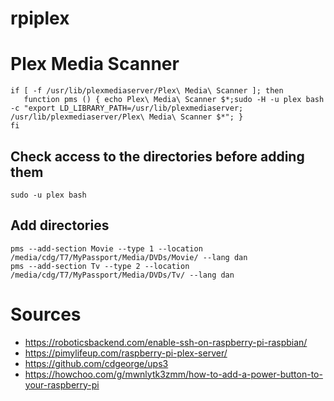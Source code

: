 # rpiplex


# Plex Media Scanner

```
if [ -f /usr/lib/plexmediaserver/Plex\ Media\ Scanner ]; then
   function pms () { echo Plex\ Media\ Scanner $*;sudo -H -u plex bash -c "export LD_LIBRARY_PATH=/usr/lib/plexmediaserver; /usr/lib/plexmediaserver/Plex\ Media\ Scanner $*"; }
fi
```

## Check access to the directories before adding them

```
sudo -u plex bash
```

## Add directories

```
pms --add-section Movie --type 1 --location /media/cdg/T7/MyPassport/Media/DVDs/Movie/ --lang dan
pms --add-section Tv --type 2 --location /media/cdg/T7/MyPassport/Media/DVDs/Tv/ --lang dan
```

# Sources
- https://roboticsbackend.com/enable-ssh-on-raspberry-pi-raspbian/
- https://pimylifeup.com/raspberry-pi-plex-server/
- https://github.com/cdgeorge/ups3
- https://howchoo.com/g/mwnlytk3zmm/how-to-add-a-power-button-to-your-raspberry-pi
